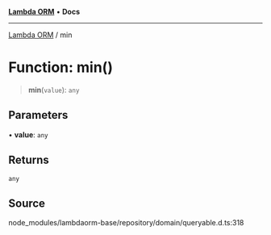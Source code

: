 [**Lambda ORM**](../README.md) • **Docs**

***

[Lambda ORM](../README.md) / min

# Function: min()

> **min**(`value`): `any`

## Parameters

• **value**: `any`

## Returns

`any`

## Source

node\_modules/lambdaorm-base/repository/domain/queryable.d.ts:318
